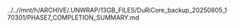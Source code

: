 ../..//mnt/h/ARCHIVE/.UNWRAP/13GB_FILES/DuRiCore_backup_20250805_170301/PHASE7_COMPLETION_SUMMARY.md